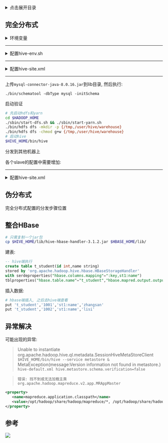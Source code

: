 <details>
<summary>点击展开目录</summary>
<!-- TOC -->

- [完全分布式](#完全分布式)
- [伪分布式](#伪分布式)
- [整合HBase](#整合hbase)
- [异常解决](#异常解决)
- [参考](#参考)

<!-- /TOC -->
</details>

## 完全分布式

<details>
<summary>环境变量</summary>

```bash
export HIVE_HOME=/opt/hive
export PATH=$PATH:HIVE_HOME/bin
```
</details>

***
<details>
<summary>配置hive-env.sh</summary>

```bash
cd ./hive/conf
cp hive-env.sh.template hive-env.sh
echo 'HADOOP_HOME=/opt/hadoop' >> hive-env.sh
echo 'HIVE_CONF_DIR=/opt/hive/conf' >> hive-env.sh
echo 'HIVE_AUX_JARS_PATH=/opt/hive/lib' >> hive-env.sh
```
</details>

***
<details>
<summary>配置hive-site.xml</summary>

```bash
# 准备
cp hive-default.xml.template hive-site.xml
mkdir -p ../iotmp
```
```xml
<property>
    <name>system:java.io.tmpdir</name>
    <value>/user/hive/warehouse</value>
</property>
<property>
    <name>system:user.name</name>
    <value>${user.name}</value>
</property>
<property>
    <name>hive.metastore.db.type</name>
    <value>mysql</value>
</property>
<property>
    <name>javax.jdo.option.ConnectionURL</name>
    <value>jdbc:mysql://127.0.0.1:3306/hive</value>
</property>
<property>
    <name>javax.jdo.option.ConnectionDriverName</name>
    <value>com.mysql.jdbc.Driver</value>
</property>
<property>
    <name>javax.jdo.option.ConnectionUserName</name>
    <value>用户名</value>
 </property>
<property>
    <name>javax.jdo.option.ConnectionPassword</name>
    <value>密码</value>
</property>
```
> 上述是直接增加了属性, 也可以直接将文件中出现的下面变量替换掉
> `${system:java.io.tmpdir}`替换为`/opt/hive/iotmp`
> `${system:user.name}`替换为`hive`
</details>

***

上传`mysql-connector-java-8.0.16.jar`到lib目录, 然后执行:

`./bin/schematool -dbType mysql -initSchema`

启动验证

```bash
# 先启动hdfs和yarn
cd $HADOOP_HOME
./sbin/start-dfs.sh && ./sbin/start-yarn.sh
./bin/hdfs dfs -mkdir -p {/tmp,/user/hive/warehouse}
./bin/hdfs dfs -chmod g+w {/tmp,/user/hive/warehouse}
# 启动hive
$HIVE_HOME/bin/hive
```

分发到其他机器上

各个slave的配置中需要增加:
***
<details>
<summary>配置hive-site.xml</summary>

```xml
<property>
    <name>hive.metastore.uris</name>
    <value>thrift://hadoop-master:9083</value>
</property>
```
</details>

## 伪分布式

完全分布式配置的分发步骤位置

## 整合HBase

```bash
# 只需复制一个jar包
cp $HIVE_HOME/lib/hive-hbase-handler-3.1.2.jar $HBASE_HOME/lib/
```
建表:
```sql
-- hive端执行
create table t_student(id int,name string)
stored by 'org.apache.hadoop.hive.hbase.HBaseStorageHandler'
with serdeproperties("hbase.columns.mapping"=":key,st1:name")
tblproperties("hbase.table.name"="t_student","hbase.mapred.output.outputtable" = "t_student");
```

插入数据:
```bash
# hbase端插入, 之后去hive端查看
put 't_student','1001','st1:name','zhangsan'
put 't_student','1002','st1:name','lisi'
```

## 异常解决

可能出现的异常:
> Unable to instantiate org.apache.hadoop.hive.ql.metadata.SessionHiveMetaStoreClient
> `$HIVE_HOME/bin/hive --service metastore &`
> MetaException(message:Version information not found in metastore.)
> `hive-default.xml hive.metastore.schema.verification=false`

> `错误: 找不到或无法加载主类 org.apache.hadoop.mapreduce.v2.app.MRAppMaster`
```xml
<property>
   <name>mapreduce.application.classpath</name>
   <value>/opt/hadoop/share/hadoop/mapreduce/*, /opt/hadoop/share/hadoop/mapreduce/lib/*</value>
</property>
```

## 参考

[![](https://static.segmentfault.com/v-5b1df2a7/global/img/creativecommons-cc.svg)](https://creativecommons.org/licenses/by-nc-nd/4.0/)
